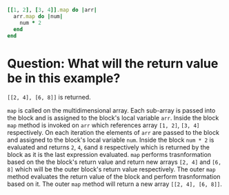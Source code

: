 ```ruby
[[1, 2], [3, 4]].map do |arr|
  arr.map do |num|
    num * 2
  end
end
```

# Question: What will the return value be in this example? 

`[[2, 4], [6, 8]]` is returned.

`map` is called on the multidimensional array. Each sub-array is passed into the block and is assigned to the block's local variable `arr`. Inside the block `map` method is invoked on `arr` which references array `[1, 2]`, `[3, 4]` respectively. On each iteration the elements of `arr` are passed to the block and assigned to the block's local variable `num`. Inside the block `num * 2` is evaluated and returns `2`, `4`, `6`and `8` respectively which is returned by the block as it is the last expression evaluated. `map` performs trasnformation based on the the block's return value and return new arrays `[2, 4]` and `[6, 8]` which will be the outer block's return value respectively. The outer `map` method evaluates the return value of the block and perform trasnformation based on it. The outer `map` method will return a new array `[[2, 4], [6, 8]]`.
